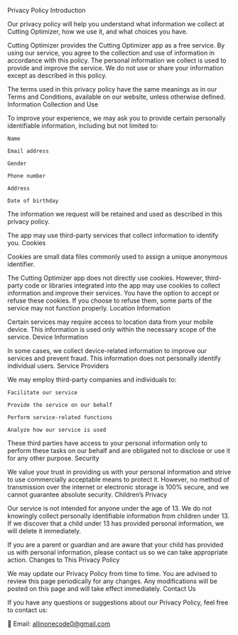 Privacy Policy
Introduction

Our privacy policy will help you understand what information we collect at Cutting Optimizer, how we use it, and what choices you have.

Cutting Optimizer provides the Cutting Optimizer app as a free service. By using our service, you agree to the collection and use of information in accordance with this policy. The personal information we collect is used to provide and improve the service. We do not use or share your information except as described in this policy.

The terms used in this privacy policy have the same meanings as in our Terms and Conditions, available on our website, unless otherwise defined.
Information Collection and Use

To improve your experience, we may ask you to provide certain personally identifiable information, including but not limited to:

    Name

    Email address

    Gender

    Phone number

    Address

    Date of birthday

The information we request will be retained and used as described in this privacy policy.

The app may use third-party services that collect information to identify you.
Cookies

Cookies are small data files commonly used to assign a unique anonymous identifier.

The Cutting Optimizer app does not directly use cookies. However, third-party code or libraries integrated into the app may use cookies to collect information and improve their services. You have the option to accept or refuse these cookies. If you choose to refuse them, some parts of the service may not function properly.
Location Information

Certain services may require access to location data from your mobile device. This information is used only within the necessary scope of the service.
Device Information

In some cases, we collect device-related information to improve our services and prevent fraud. This information does not personally identify individual users.
Service Providers

We may employ third-party companies and individuals to:

    Facilitate our service

    Provide the service on our behalf

    Perform service-related functions

    Analyze how our service is used

These third parties have access to your personal information only to perform these tasks on our behalf and are obligated not to disclose or use it for any other purpose.
Security

We value your trust in providing us with your personal information and strive to use commercially acceptable means to protect it. However, no method of transmission over the internet or electronic storage is 100% secure, and we cannot guarantee absolute security.
Children’s Privacy

Our service is not intended for anyone under the age of 13. We do not knowingly collect personally identifiable information from children under 13. If we discover that a child under 13 has provided personal information, we will delete it immediately.

If you are a parent or guardian and are aware that your child has provided us with personal information, please contact us so we can take appropriate action.
Changes to This Privacy Policy

We may update our Privacy Policy from time to time. You are advised to review this page periodically for any changes. Any modifications will be posted on this page and will take effect immediately.
Contact Us

If you have any questions or suggestions about our Privacy Policy, feel free to contact us:

📧 Email: allinonecode0@gmail.com 
